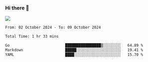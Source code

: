 ### Hi there 👋️

![](https://komarev.com/ghpvc/?username=Loner1024)

<!--START_SECTION:waka-->

```txt
From: 02 October 2024 - To: 09 October 2024

Total Time: 1 hr 33 mins

Go                         ████████████████▒░░░░░░░░   64.89 %
Markdown                   █████░░░░░░░░░░░░░░░░░░░░   19.41 %
YAML                       ████░░░░░░░░░░░░░░░░░░░░░   15.70 %
```

<!--END_SECTION:waka-->



